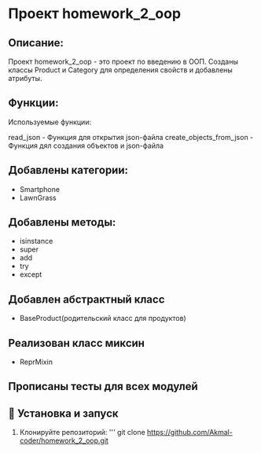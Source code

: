 # Проект homework_2_oop
 

## Описание:
Проект homework_2_oop - это проект по введению в ООП. 
Созданы классы Product и Category для определения свойств и добавлены атрибуты.


##  Функции:
Используемые функции:

read_json - Функция для открытия json-файла
create_objects_from_json - Функция дял создания объектов и json-файла


## Добавлены категории:
- Smartphone
- LawnGrass

## Добавлены методы:
- isinstance
- super 
- add
- try
- except


## Добавлен абстрактный класс
- BaseProduct(родительский класс для продуктов)

## Реализован класс миксин
- ReprMixin

## Прописаны тесты для всех модулей




## 🚀 Установка и запуск
1. Клонируйте репозиторий:
'''
git clone https://github.com/Akmal-coder/homework_2_oop.git
